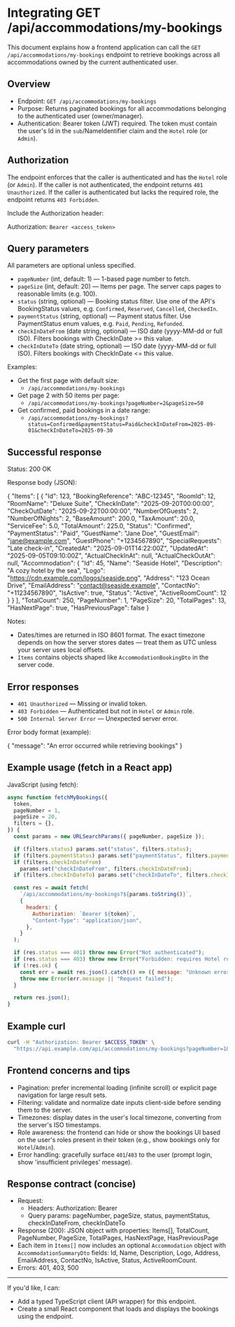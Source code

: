 # Integrating GET /api/accommodations/my-bookings

This document explains how a frontend application can call the `GET /api/accommodations/my-bookings` endpoint to retrieve bookings across all accommodations owned by the current authenticated user.

## Overview

- Endpoint: `GET /api/accommodations/my-bookings`
- Purpose: Returns paginated bookings for all accommodations belonging to the authenticated user (owner/manager).
- Authentication: Bearer token (JWT) required. The token must contain the user's Id in the `sub`/NameIdentifier claim and the `Hotel` role (or `Admin`).

## Authorization

The endpoint enforces that the caller is authenticated and has the `Hotel` role (or `Admin`). If the caller is not authenticated, the endpoint returns `401 Unauthorized`. If the caller is authenticated but lacks the required role, the endpoint returns `403 Forbidden`.

Include the Authorization header:

Authorization: `Bearer <access_token>`

## Query parameters

All parameters are optional unless specified.

- `pageNumber` (int, default: 1) — 1-based page number to fetch.
- `pageSize` (int, default: 20) — Items per page. The server caps pages to reasonable limits (e.g. 100).
- `status` (string, optional) — Booking status filter. Use one of the API's BookingStatus values, e.g. `Confirmed`, `Reserved`, `Cancelled`, `CheckedIn`.
- `paymentStatus` (string, optional) — Payment status filter. Use PaymentStatus enum values, e.g. `Paid`, `Pending`, `Refunded`.
- `checkInDateFrom` (date string, optional) — ISO date (yyyy-MM-dd or full ISO). Filters bookings with CheckInDate >= this value.
- `checkInDateTo` (date string, optional) — ISO date (yyyy-MM-dd or full ISO). Filters bookings with CheckInDate <= this value.

Examples:

- Get the first page with default size:
  - `/api/accommodations/my-bookings`
- Get page 2 with 50 items per page:
  - `/api/accommodations/my-bookings?pageNumber=2&pageSize=50`
- Get confirmed, paid bookings in a date range:
  - `/api/accommodations/my-bookings?status=Confirmed&paymentStatus=Paid&checkInDateFrom=2025-09-01&checkInDateTo=2025-09-30`

## Successful response

Status: 200 OK

Response body (JSON):

{
"Items": [
{
"Id": 123,
"BookingReference": "ABC-12345",
"RoomId": 12,
"RoomName": "Deluxe Suite",
"CheckInDate": "2025-09-20T00:00:00",
"CheckOutDate": "2025-09-22T00:00:00",
"NumberOfGuests": 2,
"NumberOfNights": 2,
"BaseAmount": 200.0,
"TaxAmount": 20.0,
"ServiceFee": 5.0,
"TotalAmount": 225.0,
"Status": "Confirmed",
"PaymentStatus": "Paid",
"GuestName": "Jane Doe",
"GuestEmail": "jane@example.com",
"GuestPhone": "+1234567890",
"SpecialRequests": "Late check-in",
"CreatedAt": "2025-09-01T14:22:00Z",
"UpdatedAt": "2025-09-05T09:10:00Z",
"ActualCheckInAt": null,
"ActualCheckOutAt": null,
"Accommodation": {
"Id": 45,
"Name": "Seaside Hotel",
"Description": "A cozy hotel by the sea",
"Logo": "https://cdn.example.com/logos/seaside.png",
"Address": "123 Ocean Drive",
"EmailAddress": "contact@seaside.example",
"ContactNo": "+11234567890",
"IsActive": true,
"Status": "Active",
"ActiveRoomCount": 12
}
}
],
"TotalCount": 250,
"PageNumber": 1,
"PageSize": 20,
"TotalPages": 13,
"HasNextPage": true,
"HasPreviousPage": false
}

Notes:

- Dates/times are returned in ISO 8601 format. The exact timezone depends on how the server stores dates — treat them as UTC unless your server uses local offsets.
- `Items` contains objects shaped like `AccommodationBookingDto` in the server code.

## Error responses

- `401 Unauthorized` — Missing or invalid token.
- `403 Forbidden` — Authenticated but not in `Hotel` or `Admin` role.
- `500 Internal Server Error` — Unexpected server error.

Error body format (example):

{
"message": "An error occurred while retrieving bookings"
}

## Example usage (fetch in a React app)

JavaScript (using fetch):

```js
async function fetchMyBookings({
  token,
  pageNumber = 1,
  pageSize = 20,
  filters = {},
}) {
  const params = new URLSearchParams({ pageNumber, pageSize });

  if (filters.status) params.set("status", filters.status);
  if (filters.paymentStatus) params.set("paymentStatus", filters.paymentStatus);
  if (filters.checkInDateFrom)
    params.set("checkInDateFrom", filters.checkInDateFrom);
  if (filters.checkInDateTo) params.set("checkInDateTo", filters.checkInDateTo);

  const res = await fetch(
    `/api/accommodations/my-bookings?${params.toString()}`,
    {
      headers: {
        Authorization: `Bearer ${token}`,
        "Content-Type": "application/json",
      },
    }
  );

  if (res.status === 401) throw new Error("Not authenticated");
  if (res.status === 403) throw new Error("Forbidden: requires Hotel role");
  if (!res.ok) {
    const err = await res.json().catch(() => ({ message: "Unknown error" }));
    throw new Error(err.message || "Request failed");
  }

  return res.json();
}
```

## Example curl

```bash
curl -H "Authorization: Bearer $ACCESS_TOKEN" \
  "https://api.example.com/api/accommodations/my-bookings?pageNumber=1&pageSize=20"
```

## Frontend concerns and tips

- Pagination: prefer incremental loading (infinite scroll) or explicit page navigation for large result sets.
- Filtering: validate and normalize date inputs client-side before sending them to the server.
- Timezones: display dates in the user's local timezone, converting from the server's ISO timestamps.
- Role awareness: the frontend can hide or show the bookings UI based on the user's roles present in their token (e.g., show bookings only for `Hotel`/`Admin`).
- Error handling: gracefully surface `401`/`403` to the user (prompt login, show 'insufficient privileges' message).

## Response contract (concise)

- Request:
  - Headers: Authorization: Bearer <token>
  - Query params: pageNumber, pageSize, status, paymentStatus, checkInDateFrom, checkInDateTo
- Response (200): JSON object with properties: Items[], TotalCount, PageNumber, PageSize, TotalPages, HasNextPage, HasPreviousPage
- Each item in `Items[]` now includes an optional `Accommodation` object with `AccommodationSummaryDto` fields: Id, Name, Description, Logo, Address, EmailAddress, ContactNo, IsActive, Status, ActiveRoomCount.
- Errors: 401, 403, 500

---

If you'd like, I can:

- Add a typed TypeScript client (API wrapper) for this endpoint.
- Create a small React component that loads and displays the bookings using the endpoint.
